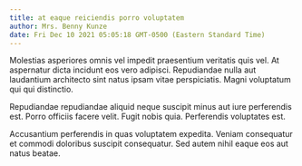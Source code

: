 ```yaml
---
title: at eaque reiciendis porro voluptatem
author: Mrs. Benny Kunze
date: Fri Dec 10 2021 05:05:18 GMT-0500 (Eastern Standard Time)
---
```

Molestias asperiores omnis vel impedit praesentium veritatis quis vel. At aspernatur dicta incidunt eos vero adipisci. Repudiandae nulla aut laudantium architecto sint natus ipsam vitae perspiciatis. Magni voluptatum qui qui distinctio.

 Repudiandae repudiandae aliquid neque suscipit minus aut iure perferendis est. Porro officiis facere velit. Fugit nobis quia. Perferendis voluptates est.

 Accusantium perferendis in quas voluptatem expedita. Veniam consequatur et commodi doloribus suscipit consequatur. Sed autem nihil eaque eos aut natus beatae.